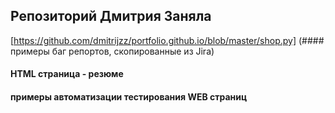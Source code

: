 ## Репозиторий Дмитрия Заняла 


[https://github.com/dmitrijzz/portfolio.github.io/blob/master/shop.py] (#### примеры баг репортов, скопированные из Jira)
#### HTML страница - резюме
#### примеры автоматизации тестирования WEB страниц
